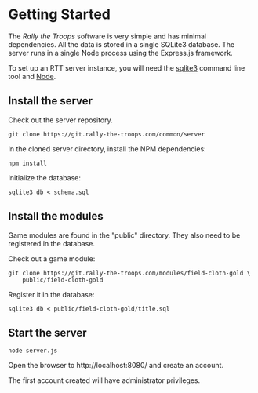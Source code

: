 # Getting Started

The _Rally the Troops_ software is very simple and has minimal dependencies.
All the data is stored in a single SQLite3 database.
The server runs in a single Node process using the Express.js framework.

To set up an RTT server instance, you will need
the <a href="https://www.sqlite.org/index.html">sqlite3</a> command line tool
and <a href="https://nodejs.org/en">Node</a>.

## Install the server

Check out the server repository.

	git clone https://git.rally-the-troops.com/common/server

In the cloned server directory, install the NPM dependencies:

	npm install

Initialize the database:

	sqlite3 db < schema.sql

## Install the modules

Game modules are found in the "public" directory.
They also need to be registered in the database.

Check out a game module:

	git clone https://git.rally-the-troops.com/modules/field-cloth-gold \
		public/field-cloth-gold

Register it in the database:

	sqlite3 db < public/field-cloth-gold/title.sql

## Start the server

	node server.js

Open the browser to http://localhost:8080/ and create an account.

The first account created will have administrator privileges.
